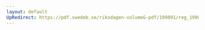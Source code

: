 ```yaml
---
layout: default
UpRedirect: https://pdf.swedeb.se/riksdagen-volumeG-pdf/199091/reg_199091_BoU/reg_199091_BoU_0002.pdf
---
```

